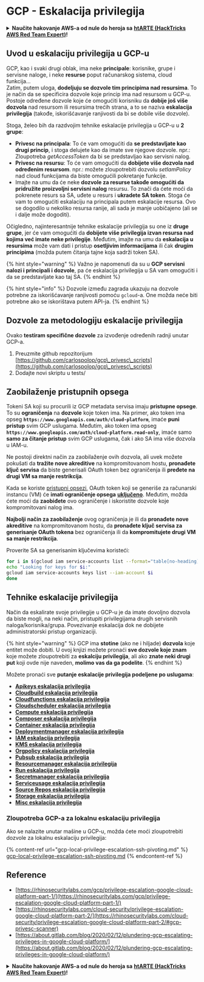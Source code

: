 # GCP - Eskalacija privilegija

<details>

<summary><strong>Naučite hakovanje AWS-a od nule do heroja sa</strong> <a href="https://training.hacktricks.xyz/courses/arte"><strong>htARTE (HackTricks AWS Red Team Expert)</strong></a><strong>!</strong></summary>

Drugi načini podrške HackTricks-u:

* Ako želite da vidite **vašu kompaniju reklamiranu na HackTricks-u** ili **preuzmete HackTricks u PDF formatu** proverite [**SUBSCRIPTION PLANS**](https://github.com/sponsors/carlospolop)!
* Nabavite [**zvanični PEASS & HackTricks swag**](https://peass.creator-spring.com)
* Otkrijte [**The PEASS Family**](https://opensea.io/collection/the-peass-family), našu kolekciju ekskluzivnih [**NFT-ova**](https://opensea.io/collection/the-peass-family)
* **Pridružite se** 💬 [**Discord grupi**](https://discord.gg/hRep4RUj7f) ili [**telegram grupi**](https://t.me/peass) ili **pratite** me na **Twitter-u** 🐦 [**@carlospolopm**](https://twitter.com/carlospolopm)**.**
* **Podelite svoje hakovanje trikove slanjem PR-ova na** [**HackTricks**](https://github.com/carlospolop/hacktricks) i [**HackTricks Cloud**](https://github.com/carlospolop/hacktricks-cloud) github repozitorijume.

</details>

## Uvod u eskalaciju privilegija u GCP-u <a href="#introduction-to-gcp-privilege-escalation" id="introduction-to-gcp-privilege-escalation"></a>

GCP, kao i svaki drugi oblak, ima neke **principale**: korisnike, grupe i servisne naloge, i neke **resurse** poput računarskog sistema, cloud funkcija...\
Zatim, putem uloga, **dodeljuju se dozvole tim principima nad resursima**. To je način da se specificira dozvole koje princip ima nad resursom u GCP-u.\
Postoje određene dozvole koje će omogućiti korisniku da **dobije još više dozvola** nad resursom ili resursima trećih strana, a to se naziva **eskalacija privilegija** (takođe, iskorišćavanje ranjivosti da bi se dobile više dozvole).

Stoga, želeo bih da razdvojim tehnike eskalacije privilegija u GCP-u u **2 grupe**:

* **Privesc na principala**: To će vam omogućiti da **se predstavljate kao drugi princip**, i stoga delujete kao da imate sve njegove dozvole. npr.: Zloupotreba _getAccessToken_ da bi se predstavljao kao servisni nalog.
* **Privesc na resursu**: To će vam omogućiti da **dobijete više dozvola nad određenim resursom**. npr.: možete zloupotrebiti dozvolu _setIamPolicy_ nad cloud funkcijama da biste omogućili pokretanje funkcije.
* Imajte na umu da će neke **dozvole za resurse takođe omogućiti da pridružite proizvoljni servisni nalog** resursu. To znači da ćete moći da pokrenete resurs sa SA, uđete u resurs i **ukradete SA token**. Stoga će vam to omogućiti eskalaciju na principala putem eskalacije resursa. Ovo se dogodilo u nekoliko resursa ranije, ali sada je manje uobičajeno (ali se i dalje može dogoditi).

Očigledno, najinteresantnije tehnike eskalacije privilegija su one iz **druge grupe**, jer će vam omogućiti da **dobijete više privilegija izvan resursa nad kojima već imate neke privilegije**. Međutim, imajte na umu da **eskalacija u resursima** može vam dati i pristup **osetljivim informacijama** ili čak **drugim principima** (možda putem čitanja tajne koja sadrži token SA).

{% hint style="warning" %}
Važno je napomenuti da su u **GCP servisni nalozi i principali i dozvole**, pa će eskalacija privilegija u SA vam omogućiti i da se predstavljate kao taj SA.
{% endhint %}

{% hint style="info" %}
Dozvole između zagrada ukazuju na dozvole potrebne za iskorišćavanje ranjivosti pomoću `gcloud`-a. One možda neće biti potrebne ako se iskorištava putem API-ja.
{% endhint %}

## Dozvole za metodologiju eskalacije privilegija

Ovako **testiram specifične dozvole** za izvođenje određenih radnji unutar GCP-a.

1. Preuzmite github repozitorijum [https://github.com/carlospolop/gcp\_privesc\_scripts](https://github.com/carlospolop/gcp\_privesc\_scripts)
2. Dodajte novi skriptu u tests/

## Zaobilaženje pristupnih opsega <a href="#bypassing-access-scopes" id="bypassing-access-scopes"></a>

Tokeni SA koji su procurili iz GCP metadata servisa imaju **pristupne opsege**. To su **ograničenja** na **dozvole** koje token ima. Na primer, ako token ima opseg **`https://www.googleapis.com/auth/cloud-platform`**, imaće **puni pristup** svim GCP uslugama. Međutim, ako token ima opseg **`https://www.googleapis.com/auth/cloud-platform.read-only`**, imaće samo **samo za čitanje pristup** svim GCP uslugama, čak i ako SA ima više dozvola u IAM-u.

Ne postoji direktni način za zaobilaženje ovih dozvola, ali uvek možete pokušati da **tražite nove akreditive** na kompromitovanom hostu, **pronađete ključ servisa** da biste generisali OAuth token bez ograničenja ili **pređete na drugi VM sa manje restrikcija**.

Kada se koriste [pristupni opsezi](https://cloud.google.com/compute/docs/access/service-accounts#accesscopesiam), OAuth token koji se generiše za računarski instancu (VM) će **imati ograničenje opsega** [**uključeno**](https://oauth.net/2/scope/). Međutim, možda ćete moći da **zaobiđete** ovo ograničenje i iskoristite dozvole koje kompromitovani nalog ima.

**Najbolji način za zaobilaženje** ovog ograničenja je ili da **pronađete nove akreditive** na kompromitovanom hostu, da **pronađete ključ servisa za generisanje OAuth tokena** bez ograničenja ili da **kompromitujete drugi VM sa manje restrikcija**.

Proverite SA sa generisanim ključevima koristeći:
```bash
for i in $(gcloud iam service-accounts list --format="table[no-heading](email)"); do
echo "Looking for keys for $i:"
gcloud iam service-accounts keys list --iam-account $i
done
```
## Tehnike eskalacije privilegija

Način da eskalirate svoje privilegije u GCP-u je da imate dovoljno dozvola da biste mogli, na neki način, pristupiti privilegijama drugih servisnih naloga/korisnika/grupa. Povezivanje eskalacija dok ne dobijete administratorski pristup organizaciji.

{% hint style="warning" %}
GCP ima **stotine** (ako ne i hiljade) **dozvola** koje entitet može dobiti. U ovoj knjizi možete pronaći **sve dozvole koje znam** koje možete zloupotrebiti za **eskalciju privilegija**, ali ako **znate neki drugi put** koji ovde nije naveden, **molimo vas da ga podelite**.
{% endhint %}

Možete pronaći sve **putanje eskalacije privilegija podeljene po uslugama**:

* [**Apikeys eskalacija privilegija**](gcp-apikeys-privesc.md)
* [**Cloudbuild eskalacija privilegija**](gcp-cloudbuild-privesc.md)
* [**Cloudfunctions eskalacija privilegija**](gcp-cloudfunctions-privesc.md)
* [**Cloudscheduler eskalacija privilegija**](gcp-cloudscheduler-privesc.md)
* [**Compute eskalacija privilegija**](../../gcp-pentesting/gcp-privilege-escalation/gcp-compute-privesc/)
* [**Composer eskalacija privilegija**](gcp-composer-privesc.md)
* [**Container eskalacija privilegija**](gcp-container-privesc.md)
* [**Deploymentmanager eskalacija privilegija**](gcp-deploymentmaneger-privesc.md)
* [**IAM eskalacija privilegija**](gcp-iam-privesc.md)
* [**KMS eskalacija privilegija**](gcp-kms-privesc.md)
* [**Orgpolicy eskalacija privilegija**](gcp-orgpolicy-privesc.md)
* [**Pubsub eskalacija privilegija**](gcp-pubsub-privesc.md)
* [**Resourcemanager eskalacija privilegija**](gcp-resourcemanager-privesc.md)
* [**Run eskalacija privilegija**](gcp-run-privesc.md)
* [**Secretmanager eskalacija privilegija**](gcp-secretmanager-privesc.md)
* [**Serviceusage eskalacija privilegija**](gcp-serviceusage-privesc.md)
* [**Source Repos eskalacija privilegija**](gcp-sourcerepos-privesc.md)
* [**Storage eskalacija privilegija**](gcp-storage-privesc.md)
* [**Misc eskalacija privilegija**](gcp-misc-perms-privesc.md)

### Zloupotreba GCP-a za lokalnu eskalaciju privilegija

Ako se nalazite unutar mašine u GCP-u, možda ćete moći zloupotrebiti dozvole za lokalnu eskalaciju privilegija:

{% content-ref url="gcp-local-privilege-escalation-ssh-pivoting.md" %}
[gcp-local-privilege-escalation-ssh-pivoting.md](gcp-local-privilege-escalation-ssh-pivoting.md)
{% endcontent-ref %}

## Reference

* [https://rhinosecuritylabs.com/gcp/privilege-escalation-google-cloud-platform-part-1/](https://rhinosecuritylabs.com/gcp/privilege-escalation-google-cloud-platform-part-1/)
* [https://rhinosecuritylabs.com/cloud-security/privilege-escalation-google-cloud-platform-part-2/](https://rhinosecuritylabs.com/cloud-security/privilege-escalation-google-cloud-platform-part-2/#gcp-privesc-scanner)
* [https://about.gitlab.com/blog/2020/02/12/plundering-gcp-escalating-privileges-in-google-cloud-platform/](https://about.gitlab.com/blog/2020/02/12/plundering-gcp-escalating-privileges-in-google-cloud-platform/)

<details>

<summary><strong>Naučite hakovanje AWS-a od nule do heroja sa</strong> <a href="https://training.hacktricks.xyz/courses/arte"><strong>htARTE (HackTricks AWS Red Team Expert)</strong></a><strong>!</strong></summary>

Drugi načini da podržite HackTricks:

* Ako želite da vidite **vašu kompaniju reklamiranu u HackTricks-u** ili **preuzmete HackTricks u PDF formatu**, proverite [**PLANOVE ZA PRETPLATU**](https://github.com/sponsors/carlospolop)!
* Nabavite [**zvanični PEASS & HackTricks swag**](https://peass.creator-spring.com)
* Otkrijte [**The PEASS Family**](https://opensea.io/collection/the-peass-family), našu kolekciju ekskluzivnih [**NFT-ova**](https://opensea.io/collection/the-peass-family)
* **Pridružite se** 💬 [**Discord grupi**](https://discord.gg/hRep4RUj7f) ili [**telegram grupi**](https://t.me/peass) ili me **pratite** na **Twitter-u** 🐦 [**@carlospolopm**](https://twitter.com/carlospolopm)**.**
* **Podelite svoje hakovanje trikove slanjem PR-ova na** [**HackTricks**](https://github.com/carlospolop/hacktricks) i [**HackTricks Cloud**](https://github.com/carlospolop/hacktricks-cloud) github repozitorijume.

</details>
